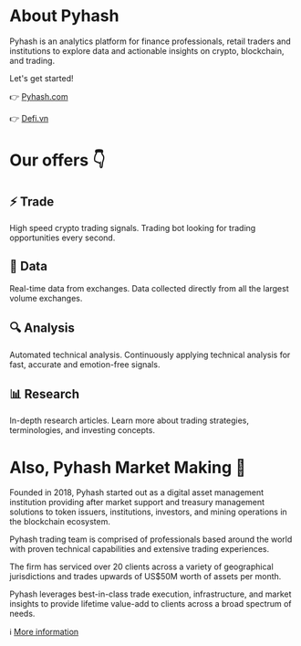 # About Pyhash 

Pyhash is an analytics platform for finance professionals, retail traders and institutions to explore data and actionable insights on crypto, blockchain, and trading.

Let's get started!

👉 [Pyhash.com](https://pyhash.com)

👉 [Defi.vn](https://defi.vn)

# Our offers 👇
## ⚡ Trade
High speed crypto trading signals. Trading bot looking for trading opportunities every second.

## 💾 Data
Real-time data from exchanges. Data collected directly from all the largest volume exchanges.

## 🔍 Analysis
Automated technical analysis. Continuously applying technical analysis for fast, accurate and emotion-free signals.

## 📊 Research
In-depth research articles. Learn more about trading strategies, terminologies, and investing concepts.

# Also, Pyhash Market Making 🤖
Founded in 2018, Pyhash started out as a digital asset management institution providing after market support and treasury management solutions to token issuers, institutions, investors, and mining operations in the blockchain ecosystem.

Pyhash trading team is comprised of professionals based around the world with proven technical capabilities and extensive trading experiences.

The firm has serviced over 20 clients across a variety of geographical jurisdictions and trades upwards of US$50M worth of assets per month.

Pyhash leverages best-in-class trade execution, infrastructure, and market insights to provide lifetime value-add to clients across a broad spectrum of needs.

ℹ️ [More information](https://docs.pyhash.com/pyhash-market-making/overview-of-services)
